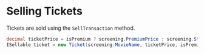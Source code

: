 # Selling Tickets

Tickets are sold using the `SellTransaction` method.
```csharp
decimal ticketPrice = isPremium ? screening.PremiumPrice : screening.StandardPrice;
ISellable ticket = new Ticket(screening.MovieName, ticketPrice, isPremium);
```
